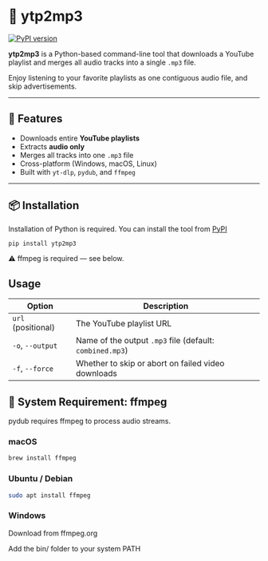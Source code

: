 # 🎵 ytp2mp3

[![PyPI version](https://badge.fury.io/py/ytp2mp3.svg)](https://pypi.org/project/ytp2mp3/)

**ytp2mp3** is a Python-based command-line tool that downloads a YouTube playlist and merges all audio tracks into a single `.mp3` file.

Enjoy listening to your favorite playlists as one contiguous audio file, and skip advertisements. 

---

## 🚀 Features

- Downloads entire **YouTube playlists**
- Extracts **audio only**
- Merges all tracks into one `.mp3` file
- Cross-platform (Windows, macOS, Linux)
- Built with `yt-dlp`, `pydub`, and `ffmpeg`

---

## 📦 Installation

Installation of Python is required.  You can install the tool from [PyPI](https://pypi.org/project/ytp2mp3/)

```bash
pip install ytp2mp3
```

⚠️ ffmpeg is required — see below.

## Usage

| Option             | Description                                              |
| ------------------ | -------------------------------------------------------- |
| `url` (positional) | The YouTube playlist URL                                 |
| `-o`, `--output`   | Name of the output `.mp3` file (default: `combined.mp3`) |
| `-f`, `--force`    | Whether to skip or abort on failed video downloads       |

## 🔧 System Requirement: ffmpeg

pydub requires ffmpeg to process audio streams.

### macOS
```bash
brew install ffmpeg
```

### Ubuntu / Debian
```bash
sudo apt install ffmpeg
```

### Windows
Download from ffmpeg.org

Add the bin/ folder to your system PATH

